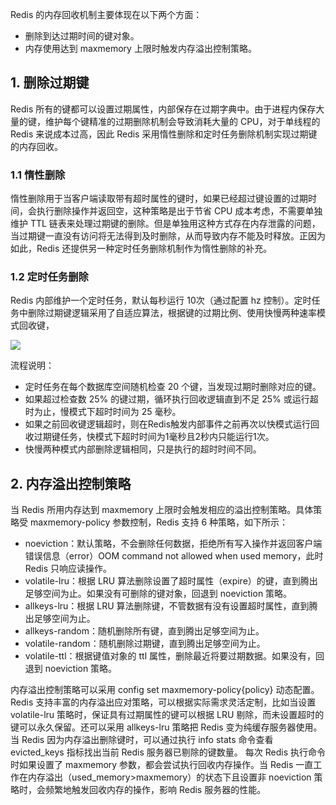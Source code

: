 

Redis 的内存回收机制主要体现在以下两个方面：
- 删除到达过期时间的键对象。
- 内存使用达到 maxmemory 上限时触发内存溢出控制策略。

## 1. 删除过期键

Redis 所有的键都可以设置过期属性，内部保存在过期字典中。由于进程内保存大量的键，维护每个键精准的过期删除机制会导致消耗大量的 CPU，对于单线程的 Redis 来说成本过高，因此 Redis 采用惰性删除和定时任务删除机制实现过期键的内存回收。

### 1.1 惰性删除

惰性删除用于当客户端读取带有超时属性的键时，如果已经超过键设置的过期时间，会执行删除操作并返回空，这种策略是出于节省 CPU 成本考虑，不需要单独维护 TTL 链表来处理过期键的删除。但是单独用这种方式存在内存泄露的问题，当过期键一直没有访问将无法得到及时删除，从而导致内存不能及时释放。正因为如此，Redis 还提供另一种定时任务删除机制作为惰性删除的补充。

### 1.2 定时任务删除

Redis 内部维护一个定时任务，默认每秒运行 10次（通过配置 hz 控制）。定时任务中删除过期键逻辑采用了自适应算法，根据键的过期比例、使用快慢两种速率模式回收键，

![](1)

流程说明：
- 定时任务在每个数据库空间随机检查 20 个键，当发现过期时删除对应的键。
- 如果超过检查数 25% 的键过期，循环执行回收逻辑直到不足 25% 或运行超时为止，慢模式下超时时间为 25 毫秒。
- 如果之前回收键逻辑超时，则在Redis触发内部事件之前再次以快模式运行回收过期键任务，快模式下超时时间为1毫秒且2秒内只能运行1次。
- 快慢两种模式内部删除逻辑相同，只是执行的超时时间不同。

## 2. 内存溢出控制策略

当 Redis 所用内存达到 maxmemory 上限时会触发相应的溢出控制策略。具体策略受 maxmemory-policy 参数控制，Redis 支持 6 种策略，如下所示：
- noeviction：默认策略，不会删除任何数据，拒绝所有写入操作并返回客户端错误信息（error）OOM command not allowed when used memory，此时 Redis 只响应读操作。
- volatile-lru：根据 LRU 算法删除设置了超时属性（expire）的键，直到腾出足够空间为止。如果没有可删除的键对象，回退到 noeviction 策略。
- allkeys-lru：根据 LRU 算法删除键，不管数据有没有设置超时属性，直到腾出足够空间为止。
- allkeys-random：随机删除所有键，直到腾出足够空间为止。
- volatile-random：随机删除过期键，直到腾出足够空间为止。
- volatile-ttl：根据键值对象的 ttl 属性，删除最近将要过期数据。如果没有，回退到 noeviction 策略。

内存溢出控制策略可以采用 config set maxmemory-policy{policy} 动态配置。Redis 支持丰富的内存溢出应对策略，可以根据实际需求灵活定制，比如当设置 volatile-lru 策略时，保证具有过期属性的键可以根据 LRU 剔除，而未设置超时的键可以永久保留。还可以采用 allkeys-lru 策略把 Redis 变为纯缓存服务器使用。当 Redis 因为内存溢出删除键时，可以通过执行 info stats 命令查看 evicted_keys 指标找出当前 Redis 服务器已剔除的键数量。
每次 Redis 执行命令时如果设置了 maxmemory 参数，都会尝试执行回收内存操作。当 Redis 一直工作在内存溢出（used_memory>maxmemory）的状态下且设置非 noeviction 策略时，会频繁地触发回收内存的操作，影响 Redis 服务器的性能。
